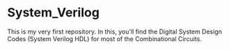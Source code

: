 # System_Verilog
This is my  very first repository. In this, you'll find the Digital System Design Codes (System Verilog HDL) for most of the Combinational Circuits. 
